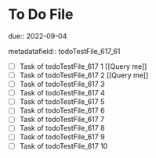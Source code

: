 # To Do File

due:: 2022-09-04

metadatafield:: todoTestFile_617_61

- [ ] Task of todoTestFile_617 1 [[Query me]]
- [ ] Task of todoTestFile_617 2 [[Query me]]
- [ ] Task of todoTestFile_617 3
- [ ] Task of todoTestFile_617 4
- [ ] Task of todoTestFile_617 5
- [ ] Task of todoTestFile_617 6
- [ ] Task of todoTestFile_617 7
- [ ] Task of todoTestFile_617 8
- [ ] Task of todoTestFile_617 9
- [ ] Task of todoTestFile_617 10
